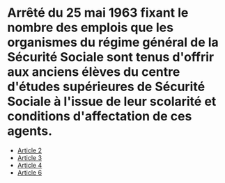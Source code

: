 # Arrêté du 25 mai 1963 fixant le nombre des emplois que les organismes du régime général de la Sécurité Sociale sont tenus d'offrir aux anciens élèves du centre d'études supérieures de Sécurité Sociale à l'issue de leur scolarité et conditions d'affectation de ces agents.

- [Article 2](article-2.md)
- [Article 3](article-3.md)
- [Article 4](article-4.md)
- [Article 6](article-6.md)
